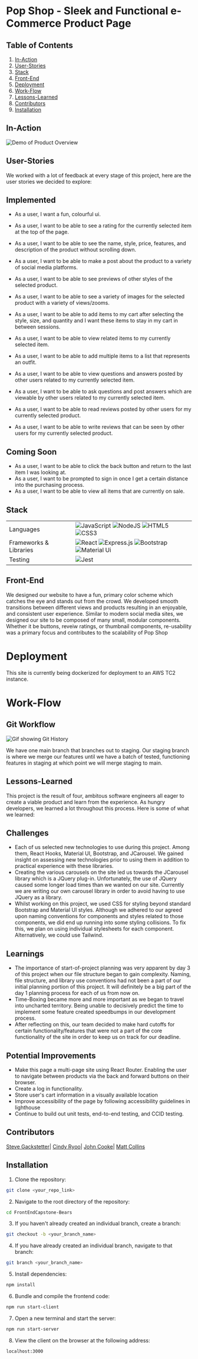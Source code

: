 # Pop Shop - Sleek and Functional e-Commerce Product Page

## Table of Contents

1. [In-Action](#In-Action)
2. [User-Stories](#User-Stories)
3. [Stack](#Stack)
4. [Front-End](#Front-End)
5. [Deployment](#Deployment)
6. [Work-Flow](#Work-Flow)
7. [Lessons-Learned](#Lessons-Learned)
8. [Contributors](#Contributors)
9. [Installation](#Installation)

## In-Action

![Demo of Product Overview](https://thumbs.gfycat.com/NarrowHelplessArgentineruddyduck-size_restricted.gif)

## User-Stories
We worked with a lot of feedback at every stage of this project, here are the user stories we decided to explore:

## Implemented
- As a user, I want a fun, colourful ui.
- As a user, I want to be able to see a rating for the currently selected item at the top of the page.
- As a user, I want to be able to see the name, style, price, features, and description of the product without scrolling down.
- As a user, I want to be able to make a post about the product to a variety of social media platforms.
- As a user, I want to be able to see previews of other styles of the selected product.
- As a user, I want to be able to see a variety of images for the selected product with a variety of views/zooms.
- As a user, I want to be able to add items to my cart after selecting the style, size, and quantity and I want these items to stay in my cart in between sessions.

- As a user, I want to be able to view related items to my currently selected item.
- As a user, I want to be able to add multiple items to a list that represents an outfit.

- As a user, I want to be able to view questions and answers posted by other users related to my currently selected item.
- As a user, I want to be able to ask questions and post answers which are viewable by other users related to my currently selected item.

- As a user, I want to be able to read reviews posted by other users for my currently selected product.
- As a user, I want to be able to write reviews that can be seen by other users for my currently selected product.


## Coming Soon
- As a user, I want to be able to click the back button and return to the last item I was looking at.
- As a user, I want to be prompted to sign in once I get a certain distance into the purchasing process.
- As a user, I want to be able to view all items that are currently on sale.

## Stack

<table>
  <tr>
    <td>Languages</td>
    <td><img alt="JavaScript" src="https://img.shields.io/badge/javascript%20-%23323330.svg?&style=for-the-badge&logo=javascript&logoColor=%23F7DF1E"/>
    <img alt="NodeJS" src="https://img.shields.io/badge/node.js%20-%2343853D.svg?&style=for-the-badge&logo=node.js&logoColor=white"/>
    <img alt="HTML5" src="https://img.shields.io/badge/html5%20-%23E34F26.svg?&style=for-the-badge&logo=html5&logoColor=white"/>
    <img alt="CSS3" src="https://img.shields.io/badge/css3%20-%231572B6.svg?&style=for-the-badge&logo=css3&logoColor=white"/></td>
  </tr>
  <tr>
    <td>Frameworks & Libraries</td>
    <td><img alt="React" src="https://img.shields.io/badge/react%20-%2320232a.svg?&style=for-the-badge&logo=react&logoColor=%2361DAFB"/>
    <img alt="Express.js" src="https://img.shields.io/badge/express.js%20-%23404d59.svg?&style=for-the-badge"/>
    <img alt="Bootstrap" src="https://img.shields.io/badge/-Bootstrap-%237952B3?&style=for-the-badge&logo=Bootstrap&logoColor=white"/>
    <img alt="Material Ui" src="https://img.shields.io/badge/-Material--UI-%230081CB?&style=for-the-badge&logo=material-ui&logoColor=white"/></td>
  </tr>
  <tr>
  <tr>
    <td>Testing</td>
    <td><img alt="Jest" src="https://img.shields.io/badge/-jest-%23C21325?&style=for-the-badge&logo=jest&logoColor=white"/></td>
  </tr>
</table>

## Front-End

We designed our website to have a fun, primary color scheme which catches the eye and stands out from the crowd. We developed smooth transitions between different views and products resulting in an enjoyable, and consistent user experience. Similar to modern social media sites, we designed our site to be composed of many small, modular components. Whether it be buttons, reveiw ratings, or thumbnail components, re-usability was a primary focus and contributes to the scalability of Pop Shop

# Deployment

This site is currently being dockerized for deployment to an AWS TC2 instance.

# Work-Flow

## Git Workflow
![Gif showing Git History](https://thumbs.gfycat.com/GrippingLazyGannet-size_restricted.gif)

We have one main branch that branches out to staging. Our staging branch is where we merge our features until we have a batch of tested, functioning features in staging at which point we will merge staging to main.

## Lessons-Learned
This project is the result of four, ambitous software engineers all eager to create a viable product and learn from the experience. As hungry developers, we learned a lot throughout this process. Here is some of what we learned:

## Challenges
- Each of us selected new technologies to use during this project. Among them, React Hooks, Material UI, Bootstrap, and JCarousel. We gained insight on assessing new technologies prior to using them in addition to practical experience with these libraries.
- Creating the various carousels on the site led us towards the JCarousel library which is a JQuery plug-in. Unfortunately, the use of JQuery caused some longer load times than we wanted on our site. Currently we are writing our own carousel library in order to avoid having to use JQuery as a library.
- Whilst working on this project, we used CSS for styling beyond standard Bootstrap and Material UI styles. Although we adhered to our agreed upon naming conventions for components and styles related to those components, we did end up running into some styling collisions. To fix this, we plan on using individual stylesheets for each component. Alternatively, we could use Tailwind.

## Learnings
- The importance of start-of-project planning was very apparent by day 3 of this project when our file structure began to gain complexity. Naming, file structure, and library use conventions had not been a part of our initial planning portion of this project.  It will definitely be a big part of the day 1 planning process for each of us from now on.
- Time-Boxing became more and more important as we began to travel into uncharted territory. Being unable to decisively predict the time to implement some feature created speedbumps in our development process.
- After reflecting on this, our team decided to make hard cutoffs for certain functionality/features that were not a part of the core functionality of the site in order to keep us on track for our deadline.

## Potential Improvements
- Make this page a multi-page site using React Router. Enabling the user to navigate between products via the back and forward buttons on their browser.
- Create a log in functionality.
- Store user's cart information in a visually available location
- Improve accessibility of the page by following accessibility guidelines in lighthouse
- Continue to build out unit tests, end-to-end testing, and CCID testing.

## Contributors

[Steve Gackstetter](https://github.com/stevehackreactor)| [Cindy Ryoo](https://github.com/cindyryoo7)| [John Cooke](https://github.com/john-cooke832)| [Matt Collins](https://github.com/matt-collins087)

## Installation

1. Clone the repository:
```sh
git clone <your_repo_link>
```
2. Navigate to the root directory of the repository:
```sh
cd FrontEndCapstone-Bears
```
3. If you haven't already created an individual branch, create a branch:
```sh
git checkout -b <your_branch_name>
```
4. If you have already created an individual branch, navigate to that branch:
```sh
git branch <your_branch_name>
```
5. Install dependencies:
```sh
npm install
```
6. Bundle and compile the frontend code:
```sh
npm run start-client
```
7. Open a new terminal and start the server:
```sh
npm run start-server
```
8. View the client on the browser at the following address:
```sh
localhost:3000
```